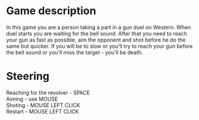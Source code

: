 # Game description
In this game you are a person taking a part in a gun duel on Western. When duel starts you are waiting for the bell sound.  After that you need to reach your gun as fast as possible, aim the opponent and shot before he do the same but quicker. If you will be to slow or you'll try to reach your gun before the bell sound or you'll miss the target - you'll be death.

# Steering
Reaching for the revolver - SPACE  
Aiming - use MOUSE  
Shoting - MOUSE LEFT CLICK  
Restart - MOUSE LEFT CLICK  
